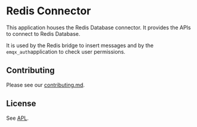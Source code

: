 # Redis Connector

This application houses the Redis Database connector.
It provides the APIs to connect to Redis Database.

It is used by the Redis bridge to insert messages and by the `emqx_auth`application to check user permissions.

## Contributing

Please see our [contributing.md](../../CONTRIBUTING.md).

## License

See [APL](../../APL.txt).

